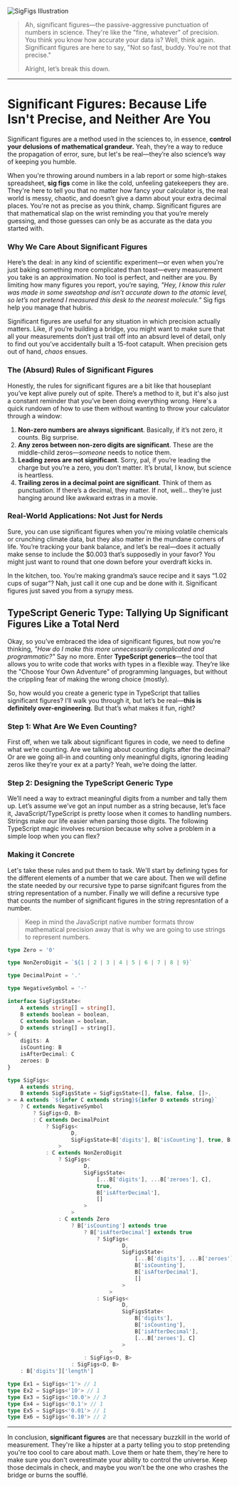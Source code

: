 ![SigFigs Illustration](https://storage.googleapis.com/hox-io-blog-assets/2024-09-15-sig-figs.webp)

> Ah, significant figures—the passive-aggressive punctuation of numbers in
> science. They're like the "fine, whatever" of precision. You think you know
> how accurate your data is? Well, think again. Significant figures are here to
> say, "Not so fast, buddy. You're not that precise."
>
> Alright, let’s break this down.

---

# Significant Figures: Because Life Isn't Precise, and Neither Are You

Significant figures are a method used in the sciences to, in essence, **control
your delusions of mathematical grandeur.** Yeah, they’re a way to reduce the
propagation of error, sure, but let's be real—they’re also science’s way of
keeping you humble.

When you're throwing around numbers in a lab report or some high-stakes
spreadsheet, **sig figs** come in like the cold, unfeeling gatekeepers they are.
They're here to tell you that no matter how fancy your calculator is, the real
world is messy, chaotic, and doesn’t give a damn about your extra decimal
places. You're not as precise as you think, champ. Significant figures are that
mathematical slap on the wrist reminding you that you’re merely guessing, and
those guesses can only be as accurate as the data you started with.

### Why We Care About Significant Figures

Here’s the deal: in any kind of scientific experiment—or even when you're just
baking something more complicated than toast—every measurement you take is an
approximation. No tool is perfect, and neither are you. By limiting how many
figures you report, you’re saying, *"Hey, I know this ruler was made in some
sweatshop and isn’t accurate down to the atomic level, so let’s not pretend I
measured this desk to the nearest molecule."* Sig figs help you manage that
hubris.

Significant figures are useful for any situation in which precision actually
matters. Like, if you’re building a bridge, you might want to make sure that all
your measurements don’t just trail off into an absurd level of detail, only to
find out you’ve accidentally built a 15-foot catapult. When precision gets out
of hand, *chaos* ensues.

### The (Absurd) Rules of Significant Figures

Honestly, the rules for significant figures are a bit like that houseplant
you’ve kept alive purely out of spite. There’s a method to it, but it's also
just a constant reminder that you’ve been doing everything wrong. Here's a quick
rundown of how to use them without wanting to throw your calculator through a
window:

1. **Non-zero numbers are always significant**. Basically, if it’s not zero, it
   counts. Big surprise.
2. **Any zeros between non-zero digits are significant**. These are the
   middle-child zeros—*someone* needs to notice them.
3. **Leading zeros are not significant**. Sorry, pal, if you’re leading the
   charge but you’re a zero, you don’t matter. It’s brutal, I know, but science
   is heartless.
4. **Trailing zeros in a decimal point are significant**. Think of them as
   punctuation. If there’s a decimal, they matter. If not, well... they’re just
   hanging around like awkward extras in a movie.

### Real-World Applications: Not Just for Nerds

Sure, you can use significant figures when you're mixing volatile chemicals or
crunching climate data, but they also matter in the mundane corners of life.
You’re tracking your bank balance, and let’s be real—does it actually make sense
to include the $0.003 that’s supposedly in your favor? You might just want to
round that one down before your overdraft kicks in.

In the kitchen, too. You’re making grandma’s sauce recipe and it says “1.02 cups
of sugar”? Nah, just call it one cup and be done with it. Significant figures
just saved you from a syrupy mess.

## TypeScript Generic Type: Tallying Up Significant Figures Like a Total Nerd

Okay, so you’ve embraced the idea of significant figures, but now you're
thinking, *"How do I make this more unnecessarily complicated and
programmatic?"* Say no more. Enter **TypeScript generics**—the tool that allows
you to write code that works with types in a flexible way. They’re like the
"Choose Your Own Adventure" of programming languages, but without the crippling
fear of making the wrong choice (mostly).

So, how would you create a generic type in TypeScript that tallies significant
figures? I’ll walk you through it, but let’s be real—**this is definitely
over-engineering**. But that’s what makes it fun, right?

### Step 1: What Are We Even Counting?

First off, when we talk about significant figures in code, we need to define
what we’re counting. Are we talking about counting digits after the decimal? Or
are we going all-in and counting only meaningful digits, ignoring leading zeros
like they’re your ex at a party? Yeah, we’re doing the latter.

### Step 2: Designing the TypeScript Generic Type

We’ll need a way to extract meaningful digits from a number and tally them up.
Let’s assume we’ve got an input number as a string because, let’s face it,
JavaScript/TypeScript is pretty loose when it comes to handling numbers. Strings
make our life easier when parsing those digits. The following TypeScript magic
involves recursion because why solve a problem in a simple loop when you can
flex?

### Making it Concrete

Let's take these rules and put them to task. We'll start by defining types for
the different elements of a number that we care about. Then we will define the
state needed by our recursive type to parse signifcant figures from the string
representation of a number. Finally we will define a recursive type that counts
the number of significant figures in the string represntation of a number.

> Keep in mind the JavaScript native number formats throw mathematical precision
> away that is why we are going to use strings to represent numbers.

```typescript
type Zero = '0'

type NonZeroDigit = `${1 | 2 | 3 | 4 | 5 | 6 | 7 | 8 | 9}`

type DecimalPoint = '.'

type NegativeSymbol = '-'

interface SigFigsState<
	A extends string[] = string[],
	B extends boolean = boolean,
	C extends boolean = boolean,
	D extends string[] = string[],
> {
	digits: A
	isCounting: B
	isAfterDecimal: C
	zeroes: D
}

type SigFigs<
	A extends string,
	B extends SigFigsState = SigFigsState<[], false, false, []>,
> = A extends `${infer C extends string}${infer D extends string}`
	? C extends NegativeSymbol
		? SigFigs<D, B>
		: C extends DecimalPoint
			? SigFigs<
					D,
					SigFigsState<B['digits'], B['isCounting'], true, B['zeroes']>
				>
			: C extends NonZeroDigit
				? SigFigs<
						D,
						SigFigsState<
							[...B['digits'], ...B['zeroes'], C],
							true,
							B['isAfterDecimal'],
							[]
						>
					>
				: C extends Zero
					? B['isCounting'] extends true
						? B['isAfterDecimal'] extends true
							? SigFigs<
									D,
									SigFigsState<
										[...B['digits'], ...B['zeroes'], C],
										B['isCounting'],
										B['isAfterDecimal'],
										[]
									>
								>
							: SigFigs<
									D,
									SigFigsState<
										B['digits'],
										B['isCounting'],
										B['isAfterDecimal'],
										[...B['zeroes'], C]
									>
								>
						: SigFigs<D, B>
					: SigFigs<D, B>
	: B['digits']['length']

type Ex1 = SigFigs<'1'> // 1
type Ex2 = SigFigs<'10'> // 1
type Ex3 = SigFigs<'10.0'> // 3
type Ex4 = SigFigs<'0.1'> // 1
type Ex5 = SigFigs<'0.01'> // 1
type Ex6 = SigFigs<'0.10'> // 2
```

---

In conclusion, **significant figures** are that necessary buzzkill in the world
of measurement. They're like a hipster at a party telling you to stop pretending
you're too cool to care about math. Love them or hate them, they're here to make
sure you don't overestimate your ability to control the universe. Keep those
decimals in check, and maybe you won’t be the one who crashes the bridge or
burns the soufflé.
